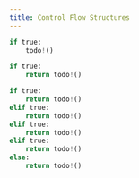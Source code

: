 ```yaml
---
title: Control Flow Structures
---
```


``` python
if true:
    todo!()
```

``` python
if true:
    return todo!()
```

``` python
if true:
    return todo!()
elif true:
    return todo!()
elif true:
    return todo!()
elif true:
    return todo!()
else:
    return todo!()
```
